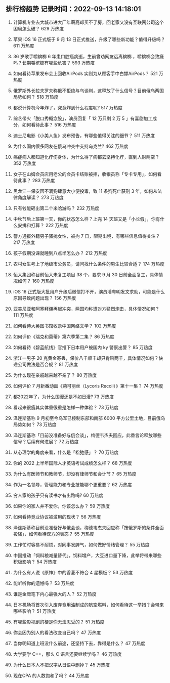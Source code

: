 
## 排行榜趋势 记录时间：2022-09-13 14:18:01
  
  1. 计算机专业去大城市进大厂年薪高却买不了房，回老家又没有互联网公司这个困局怎么破？ 629 万热度
    
  2. 苹果 iOS 16 正式版于 9 月 13 日正式推送，升级了哪些新功能？值得升级吗？ 611 万热度
    
  3. 36 岁歌手嚼槟榔 6 年患口腔癌病逝，生前曾劝网友远离槟榔 ，嚼槟榔会致瘾吗？长期嚼槟榔有哪些危害？ 593 万热度
    
  4. 如何看待苹果发布会上回收AirPods 实则为从顾客手中白嫖AirPods？ 521 万热度
    
  5. 俄罗斯外长拉夫罗夫称俄不拒绝与乌谈判，这释放了什么信号？目前俄乌两国局势如何？ 518 万热度
    
  6. 都说计算机今年炸了，究竟炸到什么程度呢? 517 万热度
    
  7. 综艺带火「脱口秀概念股」，演员回复「 12 万只剩 2 万 5 」有喜剧加工成分，如何看待此事？ 516 万热度
    
  8. 迪士尼电影《小美人鱼》发布预告，有哪些值得关注的细节？ 511 万热度
    
  9. 为什么国内很多网友在俄乌冲突中支持乌克兰? 462 万热度
    
  10. 癌症病人都知道化疗伤身体，为什么得了病都去坚持化疗，直到人财两空？ 352 万热度
    
  11. 女子在山姆会员店用老公的会员卡结账被拒，收银员称「专卡专用」，如何看待此事？ 283 万热度
    
  12. 黑龙江一保安因不满狗肆意大小便投毒，致 11 条狗死亡获刑 3 年，如何从法律角度解读？ 273 万热度
    
  13. 只有钱能砸出第二个米哈游吗？ 232 万热度
    
  14. 中秋节后上班第一天，你的状态怎么样？上完 14 天班又是「小长假」，你有什么安排和打算？ 222 万热度
    
  15. 警方通报外籍男子骚扰女性，被拘 7 日，限期出境，有哪些信息值得关注？ 217 万热度
    
  16. 孩子假期没课就睡到八点半怎么办？ 212 万热度
    
  17. 农村女生考上了地级市公务员，请问找什么条件的男生比较合适？ 174 万热度
    
  18. 恒大集团称目前恒大未复工项目 38 个，要求 9 月 30 日前全面复工，具体情况如何？ 160 万热度
    
  19. iOS 16 正式版大批用户升级后微信打不开，演员潘粤明发文求助，可能是什么原因导致问题出现？ 156 万热度
    
  20. 亚美尼亚和阿塞拜疆再起冲突，两国均称遭对方猛烈炮击，具体情况如何？ 111 万热度
    
  21. 如何看待大英图书馆收录中国网络文学？ 102 万热度
    
  22. 如何评价《瑞克和莫蒂》第六季第二集？ 86 万热度
    
  23. 如何看待《碧蓝航线》官推下日本用户被国内 ky 警察出警？ 85 万热度
    
  24. 浙江一男子 20 克黄金寄丢，保价八千顺丰却只肯赔两千，具体情况如何？快递公司做法是否合规？ 81 万热度
    
  25. 为什么现在亲戚越来越不亲了？ 80 万热度
    
  26. 如何评价 7 月新番动画《莉可丽丝（Lycoris Recoil）》第十一集？ 74 万热度
    
  27. 都2022年了，为什么国漫还是不如日漫? 73 万热度
    
  28. 看起来很瘦其实体重很重是怎样一种体验？ 73 万热度
    
  29. 泽连斯基称 9 月初至今乌军已控制东部和南部 6000 平方公里土地，目前俄乌局势如何？ 73 万热度
    
  30. 泽连斯基称「目前没准备好与俄会谈」，梅德韦杰夫回应，此番言论释放哪些信号？后续有何进展？ 72 万热度
    
  31. 从心理学的角度来看，什么是「松弛感」？ 70 万热度
    
  32. 你的 2022 上半年国际人才英语考试成绩怎么样？ 68 万热度
    
  33. 为什么有医师节和教师节，却没有律师节和会计节？ 65 万热度
    
  34. 作为一名领导，管理能力和专业技能哪个更重要？ 62 万热度
    
  35. 穷人家的孩子只有读书才有出路吗? 60 万热度
    
  36. 如果你的家人并不爱你，你该怎么办？ 59 万热度
    
  37. 如何看待竞业协议被滥用的现状？ 56 万热度
    
  38. 泽连斯基称目前没准备好与俄会谈，梅德韦杰夫回应称「按俄罗斯的条件全面投降」，如何看待双方的表态？ 55 万热度
    
  39. 工作忙时容易不耐烦，对同事发脾气，如何做好情绪管理？ 55 万热度
    
  40. 中国推动「饲料粮减量替代」，饲料增产，大豆进口量下降，此举将带来哪些积极影响？ 54 万热度
    
  41. 为什么有人说《原神》中的香菱不符合 4 星模板？ 53 万热度
    
  42. 能听听你的遗憾吗？ 53 万热度
    
  43. 谁是金庸笔下内心最强大的人？ 52 万热度
    
  44. 日本机场将首次引入废弃食用油制成的航空燃料，如何看待这一举措？会带来哪些影响？ 51 万热度
    
  45. 有哪些影视剧的梗是你无法忍受的？ 51 万热度
    
  46. 你会因为别人的看法改变自己吗？ 47 万热度
    
  47. 当你明知道上班没什么前途，还坚持下去，靠得是什么？ 47 万热度
    
  48. 大学要学 C++，那么 C 语言还要继续学吗？ 46 万热度
    
  49. 为什么日本人不把汉字从日语中删掉？ 45 万热度
    
  50. 现在CPA 的人数饱和了吗？ 44 万热度
    